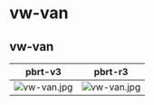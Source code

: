 # vw-van
## vw-van
|pbrt-v3|pbrt-r3|
|---|---|
|![vw-van.jpg](../v3/vw-van/vw-van.jpg)|![vw-van.jpg](../r3/vw-van/vw-van.jpg)|
